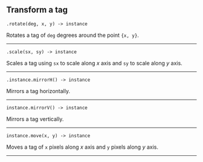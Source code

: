 ## Transform a tag  

    .rotate(deg, x, y) -> instance  

Rotates a tag of `deg` degrees around the point `{x, y}`.

---

    .scale(sx, sy) -> instance  

Scales a tag using `sx` to scale along _x_ axis and `sy` to scale along _y_ axis.  

---

    .instance.mirrorH() -> instance  

Mirrors a tag horizontally.

---

    instance.mirrorV() -> instance  

Mirrors a tag vertically.

---

    instance.move(x, y) -> instance  

Moves a tag of `x` pixels along _x_ axis and `y` pixels along _y_ axis. 

---
